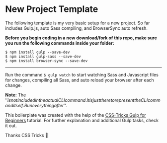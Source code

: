 New Project Template
========

The following template is my very basic setup for a new project. So far includes Gulp.js, auto Sass compiling, and BrowserSync auto refresh.

__Before you begin coding in a new download/fork of this repo, make sure you run the following commands inside your folder:__

```
$ npm install gulp --save-dev
$ npm install gulp-sass --save-dev
$ npm install browser-sync --save-dev
```
-------

Run the command ```$ gulp watch``` to start watching Sass and Javascript files for changes, compiling all Sass, and auto reload your browser after each change.

__Note:__ The '$' is not included in the actual CLI command. It is just there to represent the CLI command itself. Run everything after '$'.

This boilerplate was created with the help of the [CSS-Tricks Gulp for Beginners](https://css-tricks.com/gulp-for-beginners/) tutorial. For further explanation and additional Gulp tasks, check it out.

Thanks CSS Tricks :sparkling_heart: